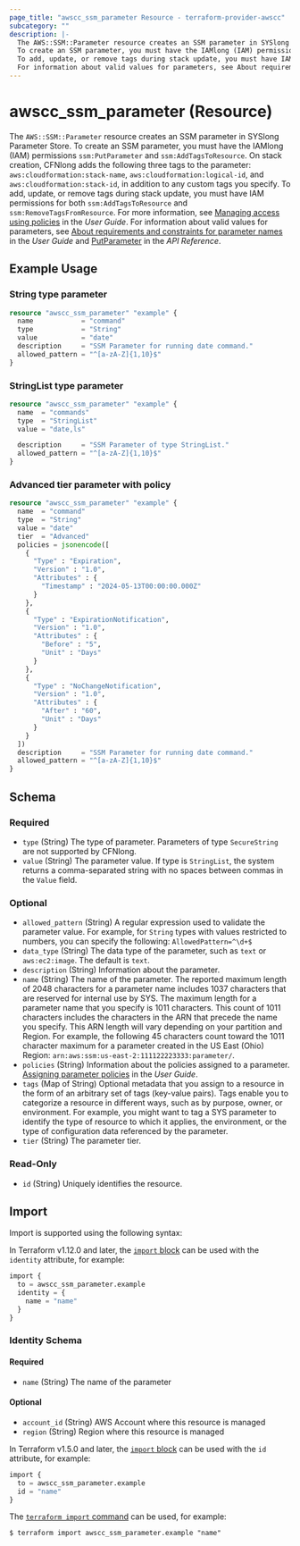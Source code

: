 ```yaml
---
page_title: "awscc_ssm_parameter Resource - terraform-provider-awscc"
subcategory: ""
description: |-
  The AWS::SSM::Parameter resource creates an SSM parameter in SYSlong Parameter Store.
  To create an SSM parameter, you must have the IAMlong (IAM) permissions ssm:PutParameter and ssm:AddTagsToResource. On stack creation, CFNlong adds the following three tags to the parameter: aws:cloudformation:stack-name, aws:cloudformation:logical-id, and aws:cloudformation:stack-id, in addition to any custom tags you specify.
  To add, update, or remove tags during stack update, you must have IAM permissions for both ssm:AddTagsToResource and ssm:RemoveTagsFromResource. For more information, see Managing access using policies https://docs.aws.amazon.com/systems-manager/latest/userguide/security-iam.html#security_iam_access-manage in the User Guide.
  For information about valid values for parameters, see About requirements and constraints for parameter names https://docs.aws.amazon.com/systems-manager/latest/userguide/sysman-paramstore-su-create.html#sysman-parameter-name-constraints in the User Guide and PutParameter https://docs.aws.amazon.com/systems-manager/latest/APIReference/API_PutParameter.html in the API Reference.
---
```


# awscc_ssm_parameter (Resource)

The ``AWS::SSM::Parameter`` resource creates an SSM parameter in SYSlong Parameter Store.
  To create an SSM parameter, you must have the IAMlong (IAM) permissions ``ssm:PutParameter`` and ``ssm:AddTagsToResource``. On stack creation, CFNlong adds the following three tags to the parameter: ``aws:cloudformation:stack-name``, ``aws:cloudformation:logical-id``, and ``aws:cloudformation:stack-id``, in addition to any custom tags you specify.
 To add, update, or remove tags during stack update, you must have IAM permissions for both ``ssm:AddTagsToResource`` and ``ssm:RemoveTagsFromResource``. For more information, see [Managing access using policies](https://docs.aws.amazon.com/systems-manager/latest/userguide/security-iam.html#security_iam_access-manage) in the *User Guide*.
  For information about valid values for parameters, see [About requirements and constraints for parameter names](https://docs.aws.amazon.com/systems-manager/latest/userguide/sysman-paramstore-su-create.html#sysman-parameter-name-constraints) in the *User Guide* and [PutParameter](https://docs.aws.amazon.com/systems-manager/latest/APIReference/API_PutParameter.html) in the *API Reference*.

## Example Usage

### String type parameter

```terraform
resource "awscc_ssm_parameter" "example" {
  name            = "command"
  type            = "String"
  value           = "date"
  description     = "SSM Parameter for running date command."
  allowed_pattern = "^[a-zA-Z]{1,10}$"
}
```

### StringList type parameter

```terraform
resource "awscc_ssm_parameter" "example" {
  name  = "commands"
  type  = "StringList"
  value = "date,ls"

  description     = "SSM Parameter of type StringList."
  allowed_pattern = "^[a-zA-Z]{1,10}$"
}
```

### Advanced tier parameter with policy

```terraform
resource "awscc_ssm_parameter" "example" {
  name  = "command"
  type  = "String"
  value = "date"
  tier  = "Advanced"
  policies = jsonencode([
    {
      "Type" : "Expiration",
      "Version" : "1.0",
      "Attributes" : {
        "Timestamp" : "2024-05-13T00:00:00.000Z"
      }
    },
    {
      "Type" : "ExpirationNotification",
      "Version" : "1.0",
      "Attributes" : {
        "Before" : "5",
        "Unit" : "Days"
      }
    },
    {
      "Type" : "NoChangeNotification",
      "Version" : "1.0",
      "Attributes" : {
        "After" : "60",
        "Unit" : "Days"
      }
    }
  ])
  description     = "SSM Parameter for running date command."
  allowed_pattern = "^[a-zA-Z]{1,10}$"
}
```

<!-- schema generated by tfplugindocs -->
## Schema

### Required

- `type` (String) The type of parameter.
  Parameters of type ``SecureString`` are not supported by CFNlong.
- `value` (String) The parameter value.
  If type is ``StringList``, the system returns a comma-separated string with no spaces between commas in the ``Value`` field.

### Optional

- `allowed_pattern` (String) A regular expression used to validate the parameter value. For example, for ``String`` types with values restricted to numbers, you can specify the following: ``AllowedPattern=^\d+$``
- `data_type` (String) The data type of the parameter, such as ``text`` or ``aws:ec2:image``. The default is ``text``.
- `description` (String) Information about the parameter.
- `name` (String) The name of the parameter.
  The reported maximum length of 2048 characters for a parameter name includes 1037 characters that are reserved for internal use by SYS. The maximum length for a parameter name that you specify is 1011 characters.
 This count of 1011 characters includes the characters in the ARN that precede the name you specify. This ARN length will vary depending on your partition and Region. For example, the following 45 characters count toward the 1011 character maximum for a parameter created in the US East (Ohio) Region: ``arn:aws:ssm:us-east-2:111122223333:parameter/``.
- `policies` (String) Information about the policies assigned to a parameter.
 [Assigning parameter policies](https://docs.aws.amazon.com/systems-manager/latest/userguide/parameter-store-policies.html) in the *User Guide*.
- `tags` (Map of String) Optional metadata that you assign to a resource in the form of an arbitrary set of tags (key-value pairs). Tags enable you to categorize a resource in different ways, such as by purpose, owner, or environment. For example, you might want to tag a SYS parameter to identify the type of resource to which it applies, the environment, or the type of configuration data referenced by the parameter.
- `tier` (String) The parameter tier.

### Read-Only

- `id` (String) Uniquely identifies the resource.

## Import

Import is supported using the following syntax:

In Terraform v1.12.0 and later, the [`import` block](https://developer.hashicorp.com/terraform/language/import) can be used with the `identity` attribute, for example:

```terraform
import {
  to = awscc_ssm_parameter.example
  identity = {
    name = "name"
  }
}
```

<!-- schema generated by tfplugindocs -->
### Identity Schema

#### Required

- `name` (String) The name of the parameter

#### Optional

- `account_id` (String) AWS Account where this resource is managed
- `region` (String) Region where this resource is managed

In Terraform v1.5.0 and later, the [`import` block](https://developer.hashicorp.com/terraform/language/import) can be used with the `id` attribute, for example:

```terraform
import {
  to = awscc_ssm_parameter.example
  id = "name"
}
```

The [`terraform import` command](https://developer.hashicorp.com/terraform/cli/commands/import) can be used, for example:

```shell
$ terraform import awscc_ssm_parameter.example "name"
```

